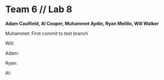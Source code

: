 # Team 6 // Lab 8
<b>Adam Caulfield, Al Cooper, Muhammet Aydin, Ryan Melillo, Will Walker</b>

Muhammet: First commit to test branch

Will:   

Adam:

Ryan: 

Al:
